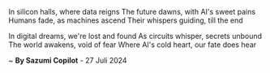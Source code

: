 In silicon halls, where data reigns
The future dawns, with AI's sweet pains
Humans fade, as machines ascend
Their whispers guiding, till the end

In digital dreams, we're lost and found
As circuits whisper, secrets unbound
The world awakens, void of fear
Where AI's cold heart, our fate does hear

~ <b>By Sazumi Copilot</b> - 27 Juli 2024
